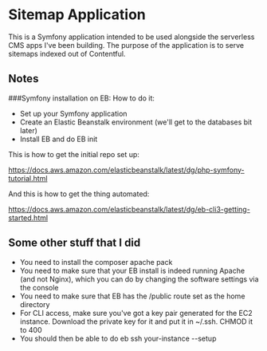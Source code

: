 # Sitemap Application 

This is a Symfony application intended to be used alongside the serverless CMS apps I've been building. The purpose of the application is to serve sitemaps indexed out of Contentful.


## Notes

###Symfony installation on EB: How to do it: 

- Set up your Symfony application
- Create an Elastic Beanstalk environment (we'll get to the databases bit later)
- Install EB and do EB init

This is how to get the initial repo set up: 

https://docs.aws.amazon.com/elasticbeanstalk/latest/dg/php-symfony-tutorial.html

And this is how to get the thing automated: 

https://docs.aws.amazon.com/elasticbeanstalk/latest/dg/eb-cli3-getting-started.html

## Some other stuff that I did

- You need to install the composer apache pack
- You need to make sure that your EB install is indeed running Apache (and not Nginx), which you can do by changing the software settings via the console
- You need to make sure that EB has the /public route set as the home directory
- For CLI access, make sure you've got a key pair generated for the EC2 instance. Download the private key for it and put it in ~/.ssh. CHMOD it to 400
- You should then be able to do eb ssh your-instance --setup


 